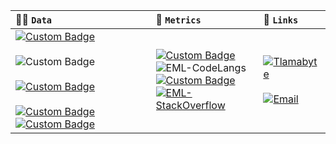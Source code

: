 | 👨‍💻 <code>Data</code> | 📜 <code>Metrics</code> | 🔗 <code>Links</code> |
| :- | :- | :- |
| [![Custom Badge](https://img.shields.io/badge/%C2%AD-Eduardo%20ML-008053?style=for-the-badge&logo=aeromexico&logoColor=white&logoWidth=40)](#) <br><br> ![Custom Badge](https://img.shields.io/badge/%C2%AD-Software%20Engineer-red?style=for-the-badge&logo=wikipedia) <br><br> [![Custom Badge](https://img.shields.io/badge/%C2%AD-tenochtitlan-e4007c?style=for-the-badge&logo=googlemaps&logoColor=white)](#) <br><br> [![Custom Badge](https://img.shields.io/badge/-SO-d70a53?style=for-the-badge&logo=debian&logoColor=white)](#)[![Custom Badge](https://img.shields.io/badge/-DE-0060a8?style=for-the-badge&logo=xfce&logoColor=white)](#) | [![Custom Badge](https://img.shields.io/badge/%20-github-purple?style=flat-square&logo=github)](#) <br> ![EML-CodeLangs](https://github-readme-stats.vercel.app/api/top-langs/?username=eml-bin&layout=compact&theme=dark) <br> [![Custom Badge](https://img.shields.io/badge/%20-stackoverflow-gray?style=flat-square&logo=stackoverflow)](#) <br> [![EML-StackOverflow](https://github-readme-stackoverflow.vercel.app/?userID=4010240&theme=dark&layout=compact)](https://stackoverflow.com/users/4010240/eduardo-ml) | [![Tlamabyte](https://img.shields.io/discord/1161656152027832360?label=Tlamabyte&logo=discord)](https://discord.gg/rg6h8HeBvJ) <br><br> [![Email](https://img.shields.io/badge/email-edu@eml.run-blue?style=flat-square&logo=gmail)](mailto:tuemail@ejemplo.com)


